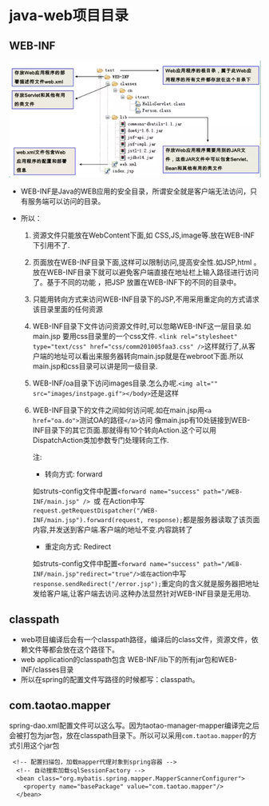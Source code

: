 # java-web项目目录

## WEB-INF

![img](assets\webp) 

- WEB-INF是Java的WEB应用的安全目录，所谓安全就是客户端无法访问，只有服务端可以访问的目录。 

- 所以：

  1. 资源文件只能放在WebContent下面,如 CSS,JS,image等.放在WEB-INF下引用不了. 

  2. 页面放在WEB-INF目录下面,这样可以限制访问,提高安全性.如JSP,html 。放在WEB-INF目录下就可以避免客户端直接在地址栏上输入路径进行访问了。基于不同的功能 ，把JSP 放置在WEB-INF下的不同的目录中。

  3. 只能用转向方式来访问WEB-INF目录下的JSP,不用采用重定向的方式请求该目录里面的任何资源

  4. WEB-INF目录下文件访问资源文件时,可以忽略WEB-INF这一层目录.如main.jsp 要用css目录里的一个css文件.  `<link rel="stylesheet" type="text/css" href="css/comm201005faa3.css" />`这样就行了,从客户端的地址可以看出来服务器转向main.jsp就是在webroot下面.所以main.jsp和css目录可以讲是同一级目录.

  5. WEB-INF/oa目录下访问images目录.怎么办呢.`<img alt="" src="images/instpage.gif"></body>`还是这样 

  6. WEB-INF目录下的文件之间如何访问呢.如在main.jsp用`<a href="oa.do">`测试OA的路径`</a>`访问
        像main.jsp有10处链接到WEB-INF目录下的其它页面.那就得有10个转向Action.这个可以用DispatchAction类加参数专门处理转向工作.

       注:

     - 转向方式: forward

     ​      如struts-config文件中配置`<forward name="success" path="/WEB-INF/main.jsp" /> `或 在Action中写`request.getRequestDispatcher("/WEB-INF/main.jsp").forward(request, response);`都是服务器读取了该页面内容,并发送到客户端.客户端的地址不变.内容跳转了

     - 重定向方式: Redirect

     ​     如struts-config文件中配置`<forward name="success" path="/WEB-INF/main.jsp"redirect="true"/>或在`action中写`response.sendRedirect("/error.jsp");`重定向的含义就是服务器把地址发给客户端,让客户端去访问.这种办法显然针对WEB-INF目录是无用功.

## classpath

- web项目编译后会有一个classpath路径，编译后的class文件，资源文件，依赖文件等都会放在这个路径下。 
- web application的classpath包含 WEB-INF/lib下的所有jar包和WEB-INF/classes目录 
- 所以在spring的配置文件写路径的时候都写：classpath。

## com.taotao.mapper

spring-dao.xml配置文件可以这么写。因为taotao-manager-mapper编译完之后会被打包为jar包，放在classpath目录下。所以可以采用`com.taotao.mapper`的方式引用这个jar包

```
 <!-- 配置扫描包，加载mapper代理对象到spring容器 -->
  <!-- 自动搜索加载sqlSessionFactory -->
  <bean class="org.mybatis.spring.mapper.MapperScannerConfigurer">
    <property name="basePackage" value="com.taotao.mapper"/>
  </bean>
```

